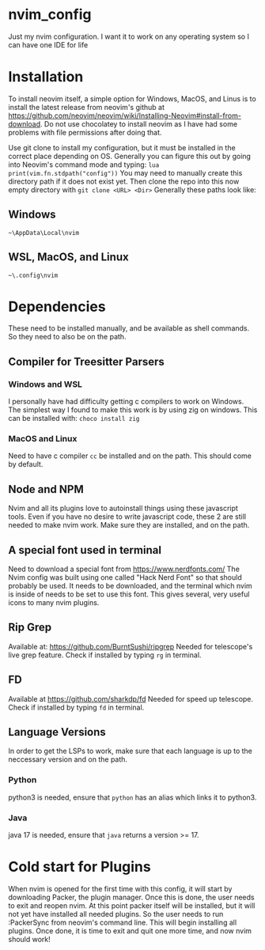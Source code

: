 # nvim_config
Just my nvim configuration. I want it to work on any operating system so I can have one IDE for life


# Installation
To install neovim itself, a simple option for Windows, MacOS, and Linus is to install the latest release from neovim's github at https://github.com/neovim/neovim/wiki/Installing-Neovim#install-from-download. Do not use chocolatey to install neovim as I have had some problems with file permissions after doing that.

Use git clone to install my configuration, but it must be installed in the correct place depending on OS.
Generally you can figure this out by going into Neovim's command mode and typing: `lua print(vim.fn.stdpath("config"))`
You may need to manually create this directory path if it does not exist yet.
Then clone the repo into this now empty directory with `git clone <URL> <Dir>`
Generally these paths look like:

## Windows
`~\AppData\Local\nvim`
## WSL, MacOS, and Linux
`~\.config\nvim`


# Dependencies
These need to be installed manually, and be available as shell commands. So they need to also be on the path.

## Compiler for Treesitter Parsers
### Windows and WSL
I personally have had difficulty getting c compilers to work on Windows. The simplest way I found to make this work is by using zig on windows.
This can be installed with:
`choco install zig`
### MacOS and Linux
Need to have c compiler `cc` be installed and on the path. This should come by default.

## Node and NPM
Nvim and all its plugins love to autoinstall things using these javascript tools.
Even if you have no desire to write javascript code, these 2 are still needed to make nvim work.
Make sure they are installed, and on the path.

## A special font used in terminal
Need to download a special font from https://www.nerdfonts.com/
The Nvim config was built using one called "Hack Nerd Font" so that should probably be used.
It needs to be downloaded, and the terminal which nvim is inside of needs to be set to use this font.
This gives several, very useful icons to many nvim plugins.

## Rip Grep
Available at: https://github.com/BurntSushi/ripgrep
Needed for telescope's live grep feature. Check if installed by typing `rg` in terminal.

## FD
Available at https://github.com/sharkdp/fd
Needed for speed up telescope. Check if installed by typing `fd` in terminal.

## Language Versions
In order to get the LSPs to work, make sure that each language is up to the neccessary version and on the path.
### Python
python3 is needed, ensure that `python` has an alias which links it to python3.
### Java
java 17 is needed, ensure that `java` returns a version >= 17.


# Cold start for Plugins

When nvim is opened for the first time with this config, it will start by downloading Packer, the plugin manager.
Once this is done, the user needs to exit and reopen nvim.
At this point packer itself will be installed, but it will not yet have installed all needed plugins.
So the user needs to run :PackerSync from neovim's command line. This will begin installing all plugins.
Once done, it is time to exit and quit one more time, and now nvim should work!
